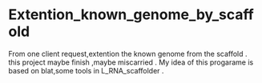 # Extention_known_genome_by_scaffold
From one client request,extention the known genome from the scaffold . this project maybe finish ,maybe miscarried .
My idea of this progarame is based on blat,some tools in L_RNA_scaffolder .
